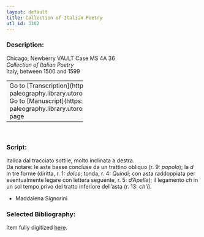 ```yaml
---
layout: default
title: Collection of Italian Poetry
utl_id: 3102
---
```


### Description:

Chicago, Newberry VAULT Case MS 4A 36<br>
_Collection of Italian Poetry_<br>
Italy, between 1500 and 1599

<table border="0.5" cellpadding="1" cellspacing="1" style="width: 200px; background-color:#F8F8F8;"><tbody><tr><td>Go to [Transcription](https://italian-paleography.library.utoronto.ca/content/transcript_IP_043)<br>
Go to [Manuscript](https://italian-paleography.library.utoronto.ca/islandora/object/italianpaleography%3AIP_043) page</td></tr></tbody></table> 

### Script:

Italica dal tracciato sottile, molto inclinata a destra.<br>
Da notare: le aste basse concluse da un trattino obliquo (r. 9: _popolo_); la _d_ in tre forme (diritta, r. 1: _dolce_; tonda, r. 4: _Quindi_; con asta raddoppiata per eventualmente legare con lettera seguente, r. 5: _d’Apelle_); il legamento _ch_ in un sol tempo privo del tratto inferiore dell’asta (r. 13: _ch’i_).<br>
- Maddalena Signorini

### Selected Bibliography:

Item fully digitized [here](http://digcoll.newberry.org/#/item/nby_dig-21475).


